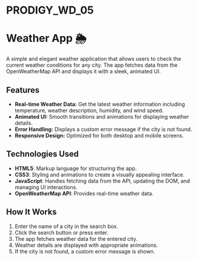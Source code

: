 # PRODIGY_WD_05

# Weather App 🌦️

A simple and elegant weather application that allows users to check the current weather conditions for any city. The app fetches data from the OpenWeatherMap API and displays it with a sleek, animated UI.

## Features

- **Real-time Weather Data:** Get the latest weather information including temperature, weather description, humidity, and wind speed.
- **Animated UI:** Smooth transitions and animations for displaying weather details.
- **Error Handling:** Displays a custom error message if the city is not found.
- **Responsive Design:** Optimized for both desktop and mobile screens.

## Technologies Used

- **HTML5**: Markup language for structuring the app.
- **CSS3**: Styling and animations to create a visually appealing interface.
- **JavaScript**: Handles fetching data from the API, updating the DOM, and managing UI interactions.
- **OpenWeatherMap API**: Provides real-time weather data.

## How It Works

1. Enter the name of a city in the search box.
2. Click the search button or press enter.
3. The app fetches weather data for the entered city.
4. Weather details are displayed with appropriate animations.
5. If the city is not found, a custom error message is shown.
